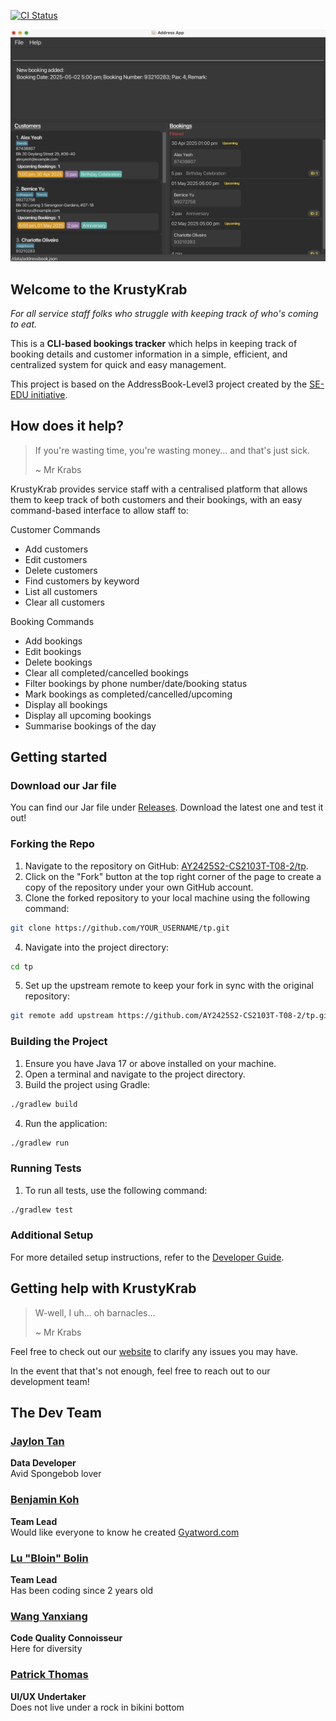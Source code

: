 [![CI Status](https://github.com/AY2425S2-CS2103T-T08-2/tp/workflows/Java%20CI/badge.svg)](https://github.com/AY2425S2-CS2103T-T08-2/tp/actions)

![Ui](docs/images/Ui.png)

## Welcome to the KrustyKrab

_For all service staff folks who struggle with keeping track of who's coming to eat._

This is a **CLI-based bookings tracker** which helps in keeping track of booking details and customer information in a simple, efficient, and centralized system for quick and easy management.

This project is based on the AddressBook-Level3 project created by the [SE-EDU initiative](https://se-education.org).

## How does it help?

> If you're wasting time, you're wasting money... and that's just sick.
>
> ~ Mr Krabs

KrustyKrab provides service staff with a centralised platform that allows them to keep track of both customers and their bookings, with an easy command-based interface to allow staff to:

Customer Commands
- Add customers
- Edit customers
- Delete customers
- Find customers by keyword
- List all customers
- Clear all customers

Booking Commands
- Add bookings
- Edit bookings
- Delete bookings
- Clear all completed/cancelled bookings
- Filter bookings by phone number/date/booking status
- Mark bookings as completed/cancelled/upcoming
- Display all bookings
- Display all upcoming bookings
- Summarise bookings of the day

## Getting started

### Download our Jar file

You can find our Jar file under [Releases](https://github.com/AY2425S2-CS2103T-T08-2/tp/releases). Download the latest one and test it out!

### Forking the Repo

1. Navigate to the repository on GitHub: [AY2425S2-CS2103T-T08-2/tp](https://github.com/AY2425S2-CS2103T-T08-2/tp).
2. Click on the "Fork" button at the top right corner of the page to create a copy of the repository under your own GitHub account.
3. Clone the forked repository to your local machine using the following command:

```sh
git clone https://github.com/YOUR_USERNAME/tp.git
```

4. Navigate into the project directory:

```sh
cd tp
```

5. Set up the upstream remote to keep your fork in sync with the original repository:

```sh
git remote add upstream https://github.com/AY2425S2-CS2103T-T08-2/tp.git
```

### Building the Project

1. Ensure you have Java 17 or above installed on your machine.
2. Open a terminal and navigate to the project directory.
3. Build the project using Gradle:

```sh
./gradlew build
```

4. Run the application:

```sh
./gradlew run
```

### Running Tests

1. To run all tests, use the following command:

```sh
./gradlew test
```

### Additional Setup

For more detailed setup instructions, refer to the [Developer Guide](https://ay2425s2-cs2103t-t08-2.github.io/tp/DeveloperGuide.html).

## Getting help with KrustyKrab

> W-well, I uh... oh barnacles...
>
> ~ Mr Krabs

Feel free to check out our [website](https://ay2425s2-cs2103t-t08-2.github.io/tp/) to clarify any issues you may have.

In the event that that's not enough, feel free to reach out to our development team!

## The Dev Team

### [Jaylon Tan](https://github.com/jaylontan)

**Data Developer**  
Avid Spongebob lover

### [Benjamin Koh](https://github.com/ben926)

**Team Lead**  
Would like everyone to know he created [Gyatword.com](https://gyatword.com)

### [Lu "Bloin" Bolin](https://github.com/LuBolin)

**Team Lead**  
Has been coding since 2 years old

### [Wang Yanxiang](https://github.com/isawangyx)

**Code Quality Connoisseur**  
Here for diversity

### [Patrick Thomas](https://github.com/pastchum)

**UI/UX Undertaker**  
Does not live under a rock in bikini bottom
